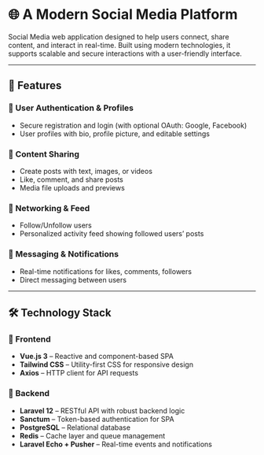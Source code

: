 # 🌐 A Modern Social Media Platform

Social Media web application designed to help users connect, share content, and interact in real-time. Built using modern technologies, it supports scalable and secure interactions with a user-friendly interface.

---

## 🚀 Features

### 👤 User Authentication & Profiles
- Secure registration and login (with optional OAuth: Google, Facebook)
- User profiles with bio, profile picture, and editable settings

### 📝 Content Sharing
- Create posts with text, images, or videos
- Like, comment, and share posts
- Media file uploads and previews

### 🔗 Networking & Feed
- Follow/Unfollow users
- Personalized activity feed showing followed users’ posts

### 💬 Messaging & Notifications
- Real-time notifications for likes, comments, followers
- Direct messaging between users

---

## 🛠️ Technology Stack

### 🔹 Frontend
- **Vue.js 3** – Reactive and component-based SPA
- **Tailwind CSS** – Utility-first CSS for responsive design
- **Axios** – HTTP client for API requests

### 🔸 Backend
- **Laravel 12** – RESTful API with robust backend logic
- **Sanctum** – Token-based authentication for SPA
- **PostgreSQL** – Relational database
- **Redis** – Cache layer and queue management
- **Laravel Echo + Pusher** – Real-time events and notifications
